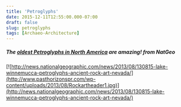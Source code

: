 ```yaml
---
title: 'Petroglyphs'
date: 2015-12-11T12:55:00.000-07:00
draft: false
slug: petroglyphs
tags: [Archaeo-Architecture]
---
```


##### The [oldest Petroglyphs in North America](http://news.nationalgeographic.com/news/2013/08/130815-lake-winnemucca-petroglyphs-ancient-rock-art-nevada/) are amazing! from NatGeo

[![http://news.nationalgeographic.com/news/2013/08/130815-lake-winnemucca-petroglyphs-ancient-rock-art-nevada/](http://www.pasthorizonspr.com/wp-content/uploads/2013/08/Rockartheader1.jpg)](http://news.nationalgeographic.com/news/2013/08/130815-lake-winnemucca-petroglyphs-ancient-rock-art-nevada/)
